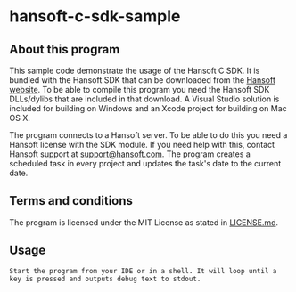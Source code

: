 hansoft-c-sdk-sample
====================

About this program
------------------
This sample code demonstrate the usage of the Hansoft C SDK. It is bundled with the Hansoft SDK that can be downloaded from the [Hansoft website](http://www.hansoft.com/support/downloads/). 
To be able to compile this program you need the Hansoft SDK DLLs/dylibs that are included in that download. A Visual Studio solution is included for 
building on Windows and an Xcode project for building on Mac OS X.

The program connects to a Hansoft server. To be able to do this you need a Hansoft license with the SDK module. If you need help with this, contact
Hansoft support at <support@hansoft.com>. The program creates a scheduled task in every project and updates the task's date to the current date.

Terms and conditions
--------------------
The program is licensed under the MIT License as stated in [LICENSE.md](LICENSE.md).

Usage
-----
	Start the program from your IDE or in a shell. It will loop until a key is pressed and outputs debug text to stdout.
